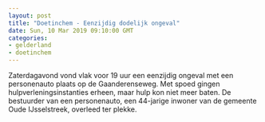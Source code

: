 ```yaml
---
layout: post
title: "Doetinchem - Eenzijdig dodelijk ongeval"
date: Sun, 10 Mar 2019 09:10:00 GMT
categories: 
- gelderland 
- doetinchem 
---
```


Zaterdagavond vond vlak voor 19 uur een eenzijdig ongeval met een personenauto plaats op de Gaanderenseweg. Met spoed gingen hulpverleningsinstanties erheen, maar hulp kon niet meer baten. De bestuurder van een personenauto, een 44-jarige inwoner van de gemeente Oude IJsselstreek, overleed ter plekke.
